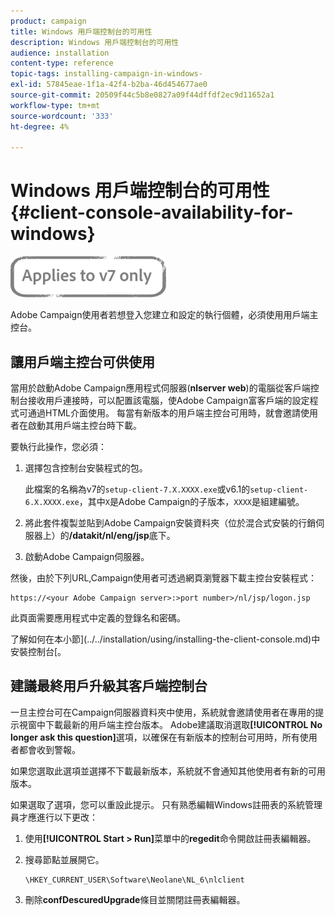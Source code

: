 ```yaml
---
product: campaign
title: Windows 用戶端控制台的可用性
description: Windows 用戶端控制台的可用性
audience: installation
content-type: reference
topic-tags: installing-campaign-in-windows-
exl-id: 57845eae-1f1a-42f4-b2ba-46d454677ae0
source-git-commit: 20509f44c5b8e0827a09f44dffdf2ec9d11652a1
workflow-type: tm+mt
source-wordcount: '333'
ht-degree: 4%

---
```


# Windows 用戶端控制台的可用性{#client-console-availability-for-windows}

![](../../assets/v7-only.svg)

Adobe Campaign使用者若想登入您建立和設定的執行個體，必須使用用戶端主控台。

## 讓用戶端主控台可供使用

當用於啟動Adobe Campaign應用程式伺服器(**nlserver web**)的電腦從客戶端控制台接收用戶連接時，可以配置該電腦，使Adobe Campaign富客戶端的設定程式可通過HTML介面使用。 每當有新版本的用戶端主控台可用時，就會邀請使用者在啟動其用戶端主控台時下載。

要執行此操作，您必須：

1. 選擇包含控制台安裝程式的包。

   此檔案的名稱為v7的`setup-client-7.X.XXXX.exe`或v6.1的`setup-client-6.X.XXXX.exe`，其中`X`是Adobe Campaign的子版本，`XXXX`是組建編號。

1. 將此套件複製並貼到Adobe Campaign安裝資料夾（位於混合式安裝的行銷伺服器上）的&#x200B;**/datakit/nl/eng/jsp**&#x200B;底下。
1. 啟動Adobe Campaign伺服器。

然後，由於下列URL,Campaign使用者可透過網頁瀏覽器下載主控台安裝程式：

```
https://<your Adobe Campaign server>:>port number>/nl/jsp/logon.jsp
```

此頁面需要應用程式中定義的登錄名和密碼。

了解如何在本小節](../../installation/using/installing-the-client-console.md)中安裝控制台[。

## 建議最終用戶升級其客戶端控制台

一旦主控台可在Campaign伺服器資料夾中使用，系統就會邀請使用者在專用的提示視窗中下載最新的用戶端主控台版本。 Adobe建議取消選取&#x200B;**[!UICONTROL No longer ask this question]**&#x200B;選項，以確保在有新版本的控制台可用時，所有使用者都會收到警報。

如果您選取此選項並選擇不下載最新版本，系統就不會通知其他使用者有新的可用版本。

如果選取了選項，您可以重設此提示。 只有熟悉編輯Windows註冊表的系統管理員才應進行以下更改：

1. 使用&#x200B;**[!UICONTROL Start > Run]**&#x200B;菜單中的&#x200B;**regedit**&#x200B;命令開啟註冊表編輯器。
1. 搜尋節點並展開它。

   ```
   \HKEY_CURRENT_USER\Software\Neolane\NL_6\nlclient
   ```

1. 刪除&#x200B;**confDescuredUpgrade**&#x200B;條目並關閉註冊表編輯器。
